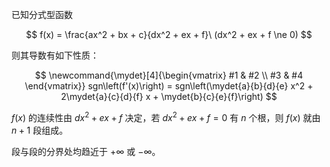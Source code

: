 已知分式型函数

$$
f(x) = \frac{ax^2 + bx + c}{dx^2 + ex + f}\ (dx^2 + ex + f \ne 0)
$$

则其导数有如下性质：

$$
\newcommand{\mydet}[4]{\begin{vmatrix} #1 & #2 \\ #3 & #4 \end{vmatrix}}
sgn\left(f'(x)\right) = sgn\left(\mydet{a}{b}{d}{e} x^2 + 2\mydet{a}{c}{d}{f} x + \mydet{b}{c}{e}{f}\right)
$$

$f(x)$ 的连续性由 $dx^2 + ex + f$ 决定，若 $dx^2 + ex + f = 0$ 有 $n$ 个根，则 $f(x)$ 就由 $n + 1$ 段组成。

段与段的分界处均趋近于 $+\infty$ 或 $-\infty$。